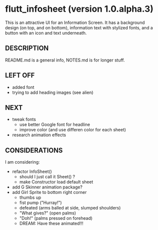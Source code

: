 # flutt_infosheet (version 1.0.alpha.3)
This is an attractive UI for an Information Screen.  It has a background design (on top, and on bottom), information text with stylized fonts, and a button with an icon and text underneath.

## DESCRIPTION
README.md is a general info, NOTES.md is for longer stuff.

## LEFT OFF
* added font
* trying to add heading images (see alien)

## NEXT
* tweak fonts 
  + use better Google font for headline
  + improve color (and use differen color for each sheet)
* research animation effects

## CONSIDERATIONS
I am considering:
* refactor InfoSheet() 
  + should I just call it Sheet() ?
  + make Constructor load default sheet
* add G Skinner animation package?
* add Girl Sprite to bottom right corner
  + thumbs up 
  + fist pump  ("Hurray!")
  + defeated (arms balled at side, slumped shoulders) 
  + "What gives?" (open palms)
  + "Doh!" (palms pressed on forehead)
  + DREAM: Have these animated!!!




